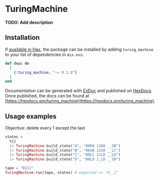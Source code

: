 # TuringMachine

**TODO: Add description**

## Installation

If [available in Hex](https://hex.pm/docs/publish), the package can be installed
by adding `turing_machine` to your list of dependencies in `mix.exs`:

```elixir
def deps do
  [
    {:turing_machine, "~> 0.1.0"}
  ]
end
```

Documentation can be generated with [ExDoc](https://github.com/elixir-lang/ex_doc)
and published on [HexDocs](https://hexdocs.pm). Once published, the docs can
be found at [https://hexdocs.pm/turing_machine](https://hexdocs.pm/turing_machine).

## Usage examples
Objective: delete every 1 except the last

```elixir
states =           
  %{}                                                 
  |> TuringMachine.build_state("A", "00RA 11RA __SB") 
  |> TuringMachine.build_state("B", "00SB 11S0 __LC") 
  |> TuringMachine.build_state("C", "00LC 11LD __LD") 
  |> TuringMachine.build_state("D", "00LD 1_LD __S0")                                               

tape = "0111"
TuringMachine.run(tape, states) # expected => "0__1"
```
